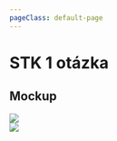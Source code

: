 ```yaml
---
pageClass: default-page
---
```

# STK 1 otázka

## Mockup

<img class="centered_image" src="/images/stk/1/prusecna_metoda_vyplnena-1.jpg" />
<br>
<img class="centered_image" src="/images/stk/1/prusecna_metoda_vyplnena-2.jpg" />

